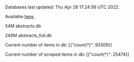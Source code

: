 Databases last updated: Thu Apr 28 17:24:56 UTC 2022. 

Available [here](https://github.com/cbeauhilton/ash-db/releases).


54M	abstracts.db

249M	abstracts_full.db

Current number of items in db:
[{"count(*)": 93309}]

Current number of scraped items in db:
[{"count(*)": 25474}]
